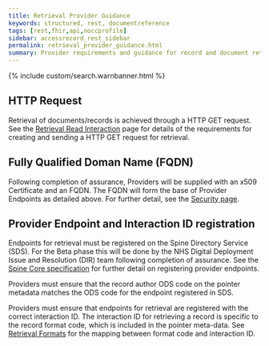```yaml
---
title: Retrieval Provider Guidance
keywords: structured, rest, documentreference
tags: [rest,fhir,api,noccprofile]
sidebar: accessrecord_rest_sidebar
permalink: retrieval_provider_guidance.html
summary: Provider requirements and guidance for record and document retrieval. 
---
```


{% include custom/search.warnbanner.html %}

## HTTP Request ##

Retrieval of documents/records is achieved through a HTTP GET request. See the [Retrieval Read Interaction](retrieval_interaction_read.html) page for details of the requirements for creating and sending a HTTP GET request for retrieval. 

## Fully Qualified Doman Name (FQDN) ##

Following completion of assurance, Providers will be supplied with an x509 Certificate and an FQDN. The FQDN will form the base of Provider Endpoints as detailed above. For further detail, see the [Security page](development_api_security_guidance.html).

## Provider Endpoint and Interaction ID registration ##

Endpoints for retrieval must be registered on the Spine Directory Service (SDS). For the Beta phase this will be done by the NHS Digital Deployment Issue and Resolution (DIR) team following completion of assurance. See the [Spine Core specification](https://developer.nhs.uk/apis/spine-core/ssp_providers.html) for further detail on registering provider endpoints. 

Providers must ensure that the record author ODS code on the pointer metadata matches the ODS code for the endpoint registered in SDS.

Providers must ensure that endpoints for retrieval are registered with the correct interaction ID. The interaction ID for retrieving a record is specific to the record format code, which is included in the pointer meta-data. See [Retrieval Formats](retrieval_formats.html) for the mapping between format code and interaction ID. 
